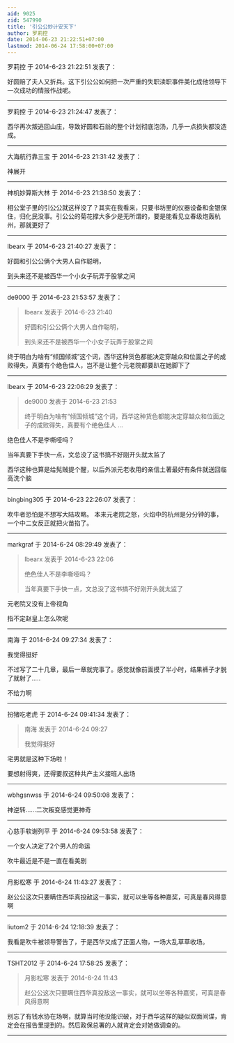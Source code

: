 ```yaml
---
aid: 9025
zid: 547990
title: '引公公妙计安天下'
author: 罗莉控
date: 2014-06-23 21:22:51+07:00
lastmod: 2014-06-24 17:58:00+07:00
---
```


罗莉控 于 2014-6-23 21:22:51 发表了：

好圆赔了夫人又折兵。这下引公公如何把一次严重的失职渎职事件美化成他领导下一次成功的情报作战呢。

---------

罗莉控 于 2014-6-23 21:24:47 发表了：

西华再次叛逃回山庄，导致好圆和石翁的整个计划彻底泡汤，几乎一点损失都没造成。

---------

大海航行靠三宝 于 2014-6-23 21:31:42 发表了：

神展开

---------

神机妙算斯大林 于 2014-6-23 21:38:50 发表了：

相公堂子里的引公公就这样没了？其实在我看来，只要书坊里的仪器设备和金银保住，归化民没事。引公公的菊花撑大多少是无所谓的，要是能看见立春级炮轰杭州，那就更好了

---------

lbearx 于 2014-6-23 21:40:27 发表了：

好圆和引公公俩个大男人自作聪明，

到头来还不是被西华一个小女子玩弄于股掌之间

---------

de9000 于 2014-6-23 21:53:57 发表了：

> lbearx 发表于 2014-6-23 21:40
> 
> 好圆和引公公俩个大男人自作聪明，
> 
> 到头来还不是被西华一个小女子玩弄于股掌之间



终于明白为啥有“倾国倾城”这个词，西华这种货色都能决定穿越众和位面之子的成败得失，真要有个绝色佳人，岂不是让整个元老院都要趴在她脚下了

---------

lbearx 于 2014-6-23 22:06:29 发表了：

> de9000 发表于 2014-6-23 21:53
> 
> 终于明白为啥有“倾国倾城”这个词，西华这种货色都能决定穿越众和位面之子的成败得失，真要有个绝色佳人 ...



绝色佳人不是李嘶哑吗？

当年真要下手快一点，文总没了这书搞不好刚开头就太监了

西华这种也算是给髡贼提个醒，以后外派元老收用的亲信土著最好有条件就送回临高洗个脑

---------

bingbing305 于 2014-6-23 22:26:07 发表了：

吹牛者恐怕是不想写大陆攻略。 本来元老院之怒，火焰中的杭州是分分钟的事，一个中二女反正就把火苗掐了。

---------

markgraf 于 2014-6-24 08:29:49 发表了：

> lbearx 发表于 2014-6-23 22:06
> 
> 绝色佳人不是李嘶哑吗？
> 
> 当年真要下手快一点，文总没了这书搞不好刚开头就太监了



元老院又没有上帝视角

指不定赵皇上怎么吹呢

---------

南海 于 2014-6-24 09:27:34 发表了：

我觉得挺好

不过写了二十几章，最后一章就完事了。感觉就像前面摸了半小时，结果裤子才脱了就射了.....

不给力啊

---------

扮猪吃老虎 于 2014-6-24 09:41:34 发表了：

> 南海 发表于 2014-6-24 09:27
> 
> 我觉得挺好



宅男就是这种下场啦！

要想射得爽，还得要叔这种共产主义接班人出场

---------

wbhgsnwss 于 2014-6-24 09:50:08 发表了：

神逆转……二次叛变感觉更神奇

---------

心慈手软谢列平 于 2014-6-24 09:53:58 发表了：

一个女人决定了2个男人的命运

吹牛最近是不是一直在看美剧

---------

月影松寒 于 2014-6-24 11:43:27 发表了：

赵公公这次只要瞒住西华真投敌这一事实，就可以坐等各种嘉奖，可真是春风得意啊

---------

liutom2 于 2014-6-24 12:18:39 发表了：

我看是吹牛被领导警告了，于是西华又成了正面人物，一场大乱草草收场。

---------

TSHT2012 于 2014-6-24 17:58:25 发表了：

> 月影松寒 发表于 2014-6-24 11:43
> 
> 赵公公这次只要瞒住西华真投敌这一事实，就可以坐等各种嘉奖，可真是春风得意啊



别忘了有钱水协在场啊，就算当时他没能识破，对于西华这样的疑似双面间谍，肯定会在报告里提到的。然后政保总署的人就肯定会对她做调查的。

---------

